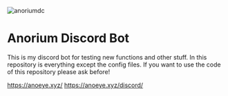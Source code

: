 ![anoriumdc](https://github.com/anoeye/Anorium/assets/81266700/ae00596f-9bd5-42f4-886e-f6e7a0796e37)
# Anorium Discord Bot

This is my discord bot for testing new functions and other stuff.
In this repository is everything except the config files.
If you want to use the code of this repository please ask before!


https://anoeye.xyz/
https://anoeye.xyz/discord/

